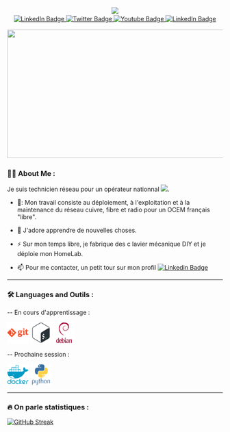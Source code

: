 
<div id="header" align="center">
  <img src="https://media.giphy.com/media/ao9DUiTKH60XS/giphy.gif" width="100"/>
</div>
<div id="badges" align="center">
  <a href="https://www.linkedin.com/in/nicolas-bidel/">
    <img src="https://img.shields.io/badge/LinkedIn-blue?style=for-the-badge&logo=linkedin&logoColor=white" alt="LinkedIn Badge"/>
  </a>
    <a href="https://twitter.com/_0CooL_">
    <img src="https://img.shields.io/badge/Twitter-blue?style=for-the-badge&logo=twitter&logoColor=white" alt="Twitter Badge"/>
  </a>
  <a href="https://www.youtube.com/user/nbidel">
    <img src="https://img.shields.io/badge/YouTube-red?style=for-the-badge&logo=youtube&logoColor=white" alt="Youtube Badge"/>
  </a>
  <a href="">
    <img src="https://img.shields.io/badge/-Discord-lightgrey?style=for-the-badge&logo=discord&logoColor=white" alt="LinkedIn Badge"/>
  </a>
</div>
<div id="counter" align="center">
   <img src="https://komarev.com/ghpvc/?username=NicolasBidel&style=flat-square&color=blue" alt=""/>
</div>

<!-- <h1 align="center">
  hey there
  <img src="https://media.giphy.com/media/hvRJCLFzcasrR4ia7z/giphy.gif" width="30px"/>
</h1> -->

<div align="center">
  <img src="https://media.giphy.com/media/dWesBcTLavkZuG35MI/giphy.gif" width="600" height="300"/>
</div>

### :man_technologist: About Me :
Je suis technicien réseau pour un opérateur nationnal <img src="https://media.giphy.com/media/WUlplcMpOCEmTGBtBW/giphy.gif" width="30">.
- 🔭: Mon travail consiste au déploiement, à l'exploitation et à la maintenance du réseau cuivre, fibre et radio pour un OCEM français "libre".

- :seedling: J'adore apprendre de nouvelles choses.

- :zap: Sur mon temps libre, je fabrique des c lavier mécanique DIY et je déploie mon HomeLab.

- :mailbox: Pour me contacter, un petit tour sur mon profil [![Linkedin Badge](https://img.shields.io/badge/-Linkedin-blue?style=flat&logo=Linkedin&logoColor=white)](https://www.linkedin.com/in/nicolas-bidel/)

---

### :hammer_and_wrench: Languages and Outils :
  -- En cours d'apprentissage : 
<div>
    <img src="https://github.com/devicons/devicon/blob/master/icons/git/git-plain-wordmark.svg" title="Git" **alt="Git" width="50" height="50"/>
    <img src="https://github.com/devicons/devicon/blob/master/icons/bash/bash-original.svg" title="Bash" **alt="Bash" width="50" height="50"/>  
    <img src="https://github.com/devicons/devicon/blob/master/icons/debian/debian-plain-wordmark.svg" title="Debian" **alt="Debian" width="50" height="50"/>
</div>

  -- Prochaine session : 
<!-- https://github.com/devicons/devicon/tree/master/icons -->
<div>
    <img src="https://github.com/devicons/devicon/blob/master/icons/docker/docker-plain-wordmark.svg" title="Docker" **alt="Docker" width="50" height="50"/>
    <img src="https://github.com/devicons/devicon/blob/master/icons/python/python-original-wordmark.svg" title="Python" **alt="Python" width="50" height="50"/>
</div>

---

### :fire: On parle statistiques :
[![GitHub Streak](http://github-readme-streak-stats.herokuapp.com?user=NicolasBidel&theme=cobalt&date_format=j%20M%5B%20Y%5D)](https://git.io/streak-stats)





<!--
**NicolasBidel/NicolasBidel** is a ✨ _special_ ✨ repository because its `README.md` (this file) appears on your GitHub profile.

Here are some ideas to get you started:

- 🔭 I’m currently working on ...
- 🌱 I’m currently learning ...
- 👯 I’m looking to collaborate on ...
- 🤔 I’m looking for help with ...
- 💬 Ask me about ...
- 📫 How to reach me: ...
- 😄 Pronouns: ...
- ⚡ Fun fact: ...
-->
